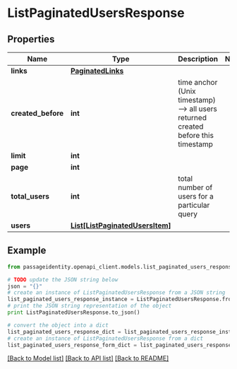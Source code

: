 # ListPaginatedUsersResponse


## Properties
Name | Type | Description | Notes
------------ | ------------- | ------------- | -------------
**links** | [**PaginatedLinks**](PaginatedLinks.md) |  | 
**created_before** | **int** | time anchor (Unix timestamp) --&gt; all users returned created before this timestamp | 
**limit** | **int** |  | 
**page** | **int** |  | 
**total_users** | **int** | total number of users for a particular query | 
**users** | [**List[ListPaginatedUsersItem]**](ListPaginatedUsersItem.md) |  | 

## Example

```python
from passageidentity.openapi_client.models.list_paginated_users_response import ListPaginatedUsersResponse

# TODO update the JSON string below
json = "{}"
# create an instance of ListPaginatedUsersResponse from a JSON string
list_paginated_users_response_instance = ListPaginatedUsersResponse.from_json(json)
# print the JSON string representation of the object
print ListPaginatedUsersResponse.to_json()

# convert the object into a dict
list_paginated_users_response_dict = list_paginated_users_response_instance.to_dict()
# create an instance of ListPaginatedUsersResponse from a dict
list_paginated_users_response_form_dict = list_paginated_users_response.from_dict(list_paginated_users_response_dict)
```
[[Back to Model list]](../README.md#documentation-for-models) [[Back to API list]](../README.md#documentation-for-api-endpoints) [[Back to README]](../README.md)



